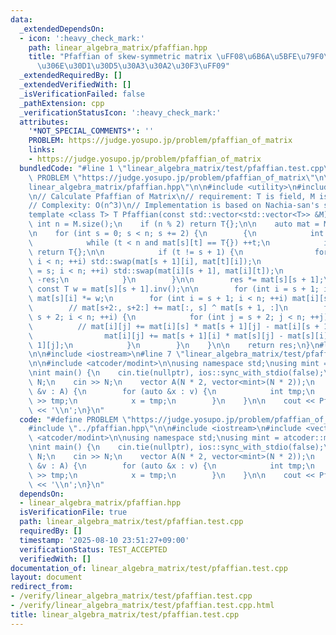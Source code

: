 ```yaml
---
data:
  _extendedDependsOn:
  - icon: ':heavy_check_mark:'
    path: linear_algebra_matrix/pfaffian.hpp
    title: "Pfaffian of skew-symmetric matrix \uFF08\u6B6A\u5BFE\u79F0\u884C\u5217\
      \u306E\u30D1\u30D5\u30A3\u30A2\u30F3\uFF09"
  _extendedRequiredBy: []
  _extendedVerifiedWith: []
  _isVerificationFailed: false
  _pathExtension: cpp
  _verificationStatusIcon: ':heavy_check_mark:'
  attributes:
    '*NOT_SPECIAL_COMMENTS*': ''
    PROBLEM: https://judge.yosupo.jp/problem/pfaffian_of_matrix
    links:
    - https://judge.yosupo.jp/problem/pfaffian_of_matrix
  bundledCode: "#line 1 \"linear_algebra_matrix/test/pfaffian.test.cpp\"\n#define\
    \ PROBLEM \"https://judge.yosupo.jp/problem/pfaffian_of_matrix\"\n\n#line 2 \"\
    linear_algebra_matrix/pfaffian.hpp\"\n\n#include <utility>\n#include <vector>\n\
    \n// Calculate Pfaffian of Matrix\n// requirement: T is field, M is skew-symmetric\n\
    // Complexity: O(n^3)\n// Implementation is based on Nachia-san's submission https://judge.yosupo.jp/submission/278787\n\
    template <class T> T Pfaffian(const std::vector<std::vector<T>> &M) {\n    const\
    \ int n = M.size();\n    if (n % 2) return T{};\n\n    auto mat = M;\n    T res{1};\n\
    \n    for (int s = 0; s < n; s += 2) {\n        {\n            int t = s + 1;\n\
    \            while (t < n and mat[s][t] == T{}) ++t;\n            if (t == n)\
    \ return T{};\n\n            if (t != s + 1) {\n                for (int i = s;\
    \ i < n; ++i) std::swap(mat[s + 1][i], mat[t][i]);\n                for (int i\
    \ = s; i < n; ++i) std::swap(mat[i][s + 1], mat[i][t]);\n                res =\
    \ -res;\n            }\n        }\n\n        res *= mat[s][s + 1];\n\n       \
    \ const T w = mat[s][s + 1].inv();\n\n        for (int i = s + 1; i < n; ++i)\
    \ mat[s][i] *= w;\n        for (int i = s + 1; i < n; ++i) mat[i][s] *= w;\n\n\
    \        // mat[s+2:, s+2:] += mat[:, s] ^ mat[s + 1, :]\n        for (int i =\
    \ s + 2; i < n; ++i) {\n            for (int j = s + 2; j < n; ++j) {\n      \
    \          // mat[i][j] += mat[i][s] * mat[s + 1][j] - mat[i][s + 1] * mat[s][j];\n\
    \                mat[i][j] += mat[s + 1][i] * mat[s][j] - mat[s][i] * mat[s +\
    \ 1][j];\n            }\n        }\n    }\n\n    return res;\n}\n#line 4 \"linear_algebra_matrix/test/pfaffian.test.cpp\"\
    \n\n#include <iostream>\n#line 7 \"linear_algebra_matrix/test/pfaffian.test.cpp\"\
    \n\n#include <atcoder/modint>\n\nusing namespace std;\nusing mint = atcoder::modint998244353;\n\
    \nint main() {\n    cin.tie(nullptr), ios::sync_with_stdio(false);\n\n    int\
    \ N;\n    cin >> N;\n    vector A(N * 2, vector<mint>(N * 2));\n    for (auto\
    \ &v : A) {\n        for (auto &x : v) {\n            int tmp;\n            cin\
    \ >> tmp;\n            x = tmp;\n        }\n    }\n\n    cout << Pfaffian(A).val()\
    \ << '\\n';\n}\n"
  code: "#define PROBLEM \"https://judge.yosupo.jp/problem/pfaffian_of_matrix\"\n\n\
    #include \"../pfaffian.hpp\"\n\n#include <iostream>\n#include <vector>\n\n#include\
    \ <atcoder/modint>\n\nusing namespace std;\nusing mint = atcoder::modint998244353;\n\
    \nint main() {\n    cin.tie(nullptr), ios::sync_with_stdio(false);\n\n    int\
    \ N;\n    cin >> N;\n    vector A(N * 2, vector<mint>(N * 2));\n    for (auto\
    \ &v : A) {\n        for (auto &x : v) {\n            int tmp;\n            cin\
    \ >> tmp;\n            x = tmp;\n        }\n    }\n\n    cout << Pfaffian(A).val()\
    \ << '\\n';\n}\n"
  dependsOn:
  - linear_algebra_matrix/pfaffian.hpp
  isVerificationFile: true
  path: linear_algebra_matrix/test/pfaffian.test.cpp
  requiredBy: []
  timestamp: '2025-08-10 23:51:27+09:00'
  verificationStatus: TEST_ACCEPTED
  verifiedWith: []
documentation_of: linear_algebra_matrix/test/pfaffian.test.cpp
layout: document
redirect_from:
- /verify/linear_algebra_matrix/test/pfaffian.test.cpp
- /verify/linear_algebra_matrix/test/pfaffian.test.cpp.html
title: linear_algebra_matrix/test/pfaffian.test.cpp
---
```


